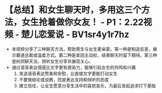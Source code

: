 # 【总结】和女生聊天时，多用这三个方法，女生抢着做你女友！ - P1：2.22视频 - 楚儿恋爱说 - BV1sr4y1r7hz

-   本视频分享了三种聊天方法，帮助男生与女生更亲密。第一种是制造反差，展示霸道总裁或温柔方式。第二种是拿回主动权，结束聊天时留下期待。第三种是树洞聊天法，倾听女生分享并展现关心。
-   通过语音表达情感比文字更有感染力，能够引起女生的共鸣和兴趣
    1.  发送语音表达赞美和安慰，比直接文字更能打动女生
    2.  不要做结论或说教，而是表达支持和倾听的态度
    3.  建立信任，让女生愿意分享生活中的喜怒哀乐，为最后发起追求打下基础